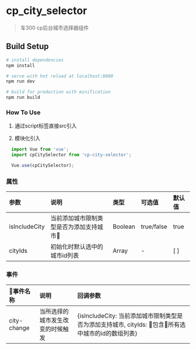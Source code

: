 # cp_city_selector

> 车300 cp后台城市选择器组件

## Build Setup

``` bash
# install dependencies
npm install

# serve with hot reload at localhost:8080
npm run dev

# build for production with minification
npm run build
```

### How To Use

1. 通过script标签直接src引入

2. 模块化引入

```js
  import Vue from 'vue';
  import cpCitySelector from 'cp-city-selector';

  Vue.use(cpCitySelector);
```

### 属性

|参数|说明|类型|可选值|默认值|
|:-|:-|:-|:-|:-|
|isIncludeCity|当前添加城市限制类型是否为添加支持城市|Boolean|true/false|true|
|cityIds|初始化时默认选中的城市id列表|Array|-|[ ]|

### 事件

|事件名称|说明|回调参数|
|:-|:-|:-|
|city-change|当所选择的城市发生改变的时候触发|{isIncludeCity: 当前添加城市限制类型是否为添加支持城市, cityIds: 包含所有选中城市的id的数组列表}|
